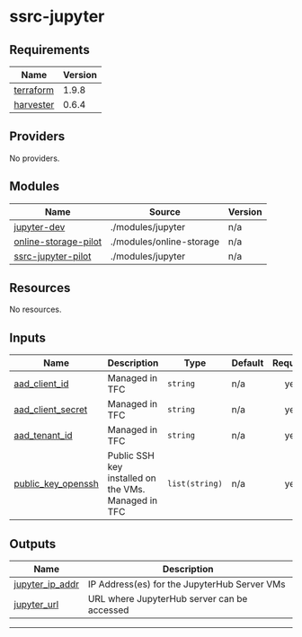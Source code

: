 # ssrc-jupyter

<!-- BEGIN_TF_DOCS -->
## Requirements

| Name | Version |
|------|---------|
| <a name="requirement_terraform"></a> [terraform](#requirement\_terraform) | 1.9.8 |
| <a name="requirement_harvester"></a> [harvester](#requirement\_harvester) | 0.6.4 |

## Providers

No providers.

## Modules

| Name | Source | Version |
|------|--------|---------|
| <a name="module_jupyter-dev"></a> [jupyter-dev](#module\_jupyter-dev) | ./modules/jupyter | n/a |
| <a name="module_online-storage-pilot"></a> [online-storage-pilot](#module\_online-storage-pilot) | ./modules/online-storage | n/a |
| <a name="module_ssrc-jupyter-pilot"></a> [ssrc-jupyter-pilot](#module\_ssrc-jupyter-pilot) | ./modules/jupyter | n/a |

## Resources

No resources.

## Inputs

| Name | Description | Type | Default | Required |
|------|-------------|------|---------|:--------:|
| <a name="input_aad_client_id"></a> [aad\_client\_id](#input\_aad\_client\_id) | Managed in TFC | `string` | n/a | yes |
| <a name="input_aad_client_secret"></a> [aad\_client\_secret](#input\_aad\_client\_secret) | Managed in TFC | `string` | n/a | yes |
| <a name="input_aad_tenant_id"></a> [aad\_tenant\_id](#input\_aad\_tenant\_id) | Managed in TFC | `string` | n/a | yes |
| <a name="input_public_key_openssh"></a> [public\_key\_openssh](#input\_public\_key\_openssh) | Public SSH key installed on the VMs. Managed in TFC | `list(string)` | n/a | yes |

## Outputs

| Name | Description |
|------|-------------|
| <a name="output_jupyter_ip_addr"></a> [jupyter\_ip\_addr](#output\_jupyter\_ip\_addr) | IP Address(es) for the JupyterHub Server VMs |
| <a name="output_jupyter_url"></a> [jupyter\_url](#output\_jupyter\_url) | URL where JupyterHub server can be accessed |

---
<!-- END_TF_DOCS -->
